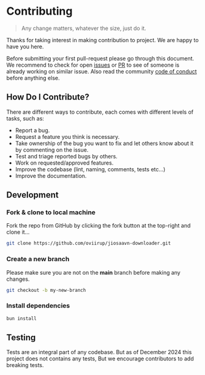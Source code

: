 # Contributing

> Any change matters, whatever the size, just do it.

Thanks for taking interest in making contribution to project. We are happy to have you here.

Before submitting your first pull-request please go through this document. We recommend to check for open [issues](https://github.com/oviirup/jiosaavn-downloader/issues?q=is:open+is:issue) or [PR](https://github.com/oviirup/jiosaavn-downloader/pulls?q=is:open+is:pr) to see of someone is already working on similar issue. Also read the community [code of conduct](./code_of_conduct.md) before anything else.

## How Do I Contribute?

There are different ways to contribute, each comes with different levels of tasks, such as:

- Report a bug.
- Request a feature you think is necessary.
- Take ownership of the bug you want to fix and let others know about it by commenting on the issue.
- Test and triage reported bugs by others.
- Work on requested/approved features.
- Improve the codebase (lint, naming, comments, tests etc...)
- Improve the documentation.

## Development

### Fork & clone to local machine

Fork the repo from GitHub by clicking the fork button at the top-right and clone it...

```bash
git clone https://github.com/oviirup/jiosaavn-downloader.git
```

### Create a new branch

Please make sure you are not on the **main** branch before making any changes.

```bash
git checkout -b my-new-branch
```

### Install dependencies

```bash
bun install
```

## Testing

Tests are an integral part of any codebase. But as of December 2024 this project does not contains any tests, But we encourage contributors to add breaking tests.
